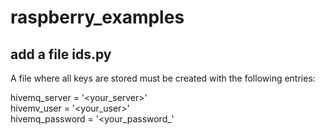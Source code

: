 # raspberry_examples

## add a file ids.py

A file where all keys are stored must be created with the following entries:

  hivemq_server = '<your_server>'  
  hivemv_user = '<your_user>'  
  hivemq_password = '<your_password_'  
